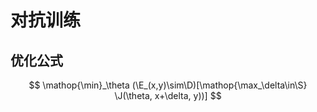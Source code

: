 # 对抗训练

## 优化公式
  $$
  \mathop{\min}_\theta (\E_(x,y)\sim\D)[\mathop{\max_\delta\in\S} \J(\theta, x+\delta, y))]
  $$
    
